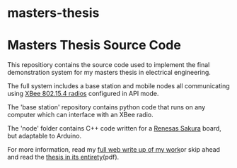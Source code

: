 masters-thesis
==============
# Masters Thesis Source Code

This repositiory contains the source code used to implement the final demonstration system for my masters thesis in electrical engineering.

The full system includes a base station and mobile nodes all communicating using [XBee 802.15.4 radios](http://www.digi.com/products/wireless-wired-embedded-solutions/zigbee-rf-modules/point-multipoint-rfmodules/xbee-series1-module) configured in API mode.

The 'base station' repository contains python code that runs on any computer which can interface with an XBee radio.

The 'node' folder contains C++ code written for a [Renesas Sakura](http://sakuraboard.net/gr-sakura_en.html) board, but adaptable to Arduino.

For more information, read my [full web write up of my work](http://serdmanczyk.tumblr.com/post/84860746070/masters-thesis-adaptive-deployment-of-mobile-nodes)or skip ahead and read the [thesis in its entirety](http://webpages.uncc.edu/~jmconrad/GradStudents/Thesis_Erdmanczyk.pdf)(pdf).
